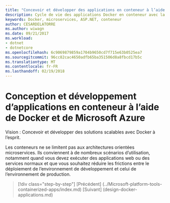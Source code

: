 ```yaml
---
title: "Concevoir et développer des applications en conteneur à l’aide de Docker et de Microsoft Azure"
description: Cycle de vie des applications Docker en conteneur avec la plateforme et les outils Microsoft
keywords: Docker, microservices, ASP.NET, conteneur
author: CESARDELATORRE
ms.author: wiwagn
ms.date: 09/21/2017
ms.workload:
- dotnet
- dotnetcore
ms.openlocfilehash: 6c9069879859a1704b9650cd7f715e63b0525ea7
ms.sourcegitcommit: 96cc82cac4650adfb65ba351506d8a8fbcd17b5c
ms.translationtype: MT
ms.contentlocale: fr-FR
ms.lasthandoff: 02/19/2018
---
```

# <a name="designing-and-developing-containerized-apps-using-docker-and-microsoft-azure"></a>Conception et développement d’applications en conteneur à l’aide de Docker et de Microsoft Azure

Vision : Concevoir et développer des solutions scalables avec Docker à l’esprit.

Les conteneurs ne se limitent pas aux architectures orientées microservices. Ils conviennent à de nombreux scénarios d’utilisation, notamment quand vous devez exécuter des applications web ou des services normaux et que vous souhaitez réduire les frictions entre le déploiement de l’environnement de développement et celui de l’environnement de production.


>[!div class="step-by-step"]
[Précédent] (../Microsoft-platform-tools-containerized-apps/index.md) [Suivant] (design-docker-applications.md)
